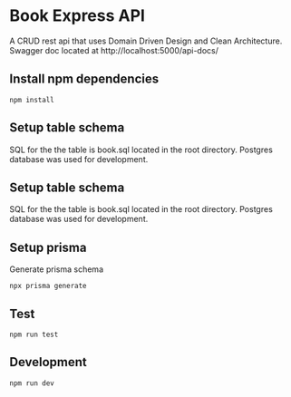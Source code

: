 # Book Express API 

A CRUD rest api that uses Domain Driven Design and Clean Architecture. Swagger doc located at http://localhost:5000/api-docs/

## Install npm dependencies

```
npm install
```
## Setup table schema
SQL for the the table is book.sql located in the root directory. Postgres database was used for development.

## Setup table schema
SQL for the the table is book.sql located in the root directory. Postgres database was used for development.

## Setup prisma
Generate prisma schema 

```
npx prisma generate
```

## Test

```
npm run test
```

## Development

```
npm run dev
```
